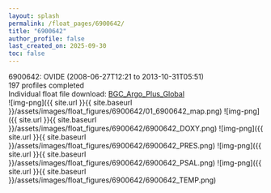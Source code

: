 ```yaml
---
layout: splash
permalink: /float_pages/6900642/
title: "6900642"
author_profile: false
last_created_on: 2025-09-30
toc: false
---
```

 
6900642: OVIDE (2008-06-27T12:21 to 2013-10-31T05:51)\
197 profiles completed\
Individual float file download: [BGC_Argo_Plus_Global](https://ftp.soest.hawaii.edu/bgc_argo_plus/Individual_Floats/outliers_removed/6900642_Sprof_processed.nc)\
![img-png]({{ site.url }}{{ site.baseurl }}/assets/images/float_figures/6900642/01_6900642_map.png)
![img-png]({{ site.url }}{{ site.baseurl }}/assets/images/float_figures/6900642/6900642_DOXY.png)
![img-png]({{ site.url }}{{ site.baseurl }}/assets/images/float_figures/6900642/6900642_PRES.png)
![img-png]({{ site.url }}{{ site.baseurl }}/assets/images/float_figures/6900642/6900642_PSAL.png)
![img-png]({{ site.url }}{{ site.baseurl }}/assets/images/float_figures/6900642/6900642_TEMP.png)
